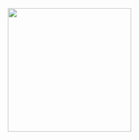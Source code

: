 <div align="center">
  <img height="250" src="https://github-readme-stats.vercel.app/api?username=Q7i&show_icons=true&hide_border=true">
</div>
